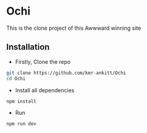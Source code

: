 # Ochi 

 This is the clone project of this Awwward winning site  

## Installation 

- Firstly, Clone the repo

```bash
git clone https://github.com/kmr-ankitt/Ochi
cd Ochi
```
- Install all dependencies

```bash
npm install
```
- Run 

```bash
npm run dev
```